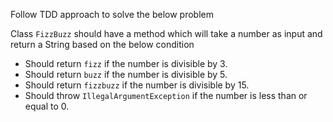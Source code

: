 Follow TDD approach to solve the below problem

Class `FizzBuzz` should have a method which will take a number as input and return a String based on the below condition

- Should return `fizz` if the number is divisible by 3.
- Should return `buzz` if the number is divisible by 5.
- Should return `fizzbuzz` if the number is divisible by 15.
- Should throw `IllegalArgumentException` if the number is less than or equal to 0.